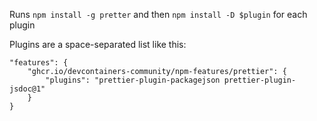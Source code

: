Runs `npm install -g pretter` and then `npm install -D $plugin` for each plugin

Plugins are a space-separated list like this:

```jsonc
"features": {
    "ghcr.io/devcontainers-community/npm-features/prettier": {
        "plugins": "prettier-plugin-packagejson prettier-plugin-jsdoc@1"
    }
}
```
